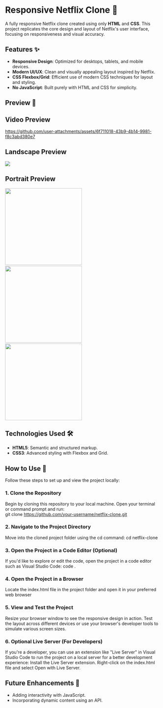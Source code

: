 # Responsive Netflix Clone 🌟  

A fully responsive Netflix clone created using only **HTML** and **CSS**. This project replicates the core design and layout of Netflix's user interface, focusing on responsiveness and visual accuracy.  

## Features ✨  
- **Responsive Design**: Optimized for desktops, tablets, and mobile devices.  
- **Modern UI/UX**: Clean and visually appealing layout inspired by Netflix.  
- **CSS Flexbox/Grid**: Efficient use of modern CSS techniques for layout and styling.  
- **No JavaScript**: Built purely with HTML and CSS for simplicity.  

## Preview 📸  
<h2 >Video Preview</h2>

https://github.com/user-attachments/assets/6f711018-43b9-4b14-9981-f8c3abd380e7

<h2 >Landscape Preview</h2>

<img src="https://github.com/user-attachments/assets/62b4d724-cc97-4b66-93a1-f329c4803400">

<h2>Portrait Preview</h2>
<img src="https://github.com/user-attachments/assets/378e890a-9304-4518-8ba4-a9bf352c647e" width="250px">&nbsp;&nbsp;&nbsp;&nbsp;&nbsp;&nbsp;&nbsp;&nbsp;
<img src="https://github.com/user-attachments/assets/1f19a711-18a7-44c5-8afa-25e6dfaadfbc" width="250px">&nbsp;&nbsp;&nbsp;&nbsp;&nbsp;&nbsp;&nbsp;&nbsp;
<img src="https://github.com/user-attachments/assets/79ee92b2-f97d-4a52-ae48-e181f26f880e" width="250px">

## Technologies Used 🛠️  
- **HTML5**: Semantic and structured markup.  
- **CSS3**: Advanced styling with Flexbox and Grid.  

## How to Use 🚀  

Follow these steps to set up and view the project locally:  

### 1. Clone the Repository  
Begin by cloning this repository to your local machine. Open your terminal or command prompt and run:  
git clone https://github.com/your-username/netflix-clone.git

### 2. Navigate to the Project Directory
Move into the cloned project folder using the cd command:
cd netflix-clone

### 3. Open the Project in a Code Editor (Optional)
If you'd like to explore or edit the code, open the project in a code editor such as Visual Studio Code:
code .

### 4. Open the Project in a Browser
Locate the index.html file in the project folder and open it in your preferred web browser

### 5. View and Test the Project
Resize your browser window to see the responsive design in action.
Test the layout across different devices or use your browser's developer tools to simulate various screen sizes.

### 6. Optional Live Server (For Developers)
If you're a developer, you can use an extension like "Live Server" in Visual Studio Code to run the project on a local server for a better development experience:
Install the Live Server extension.
Right-click on the index.html file and select Open with Live Server.

## Future Enhancements 🔮
- Adding interactivity with JavaScript.
- Incorporating dynamic content using an API.
